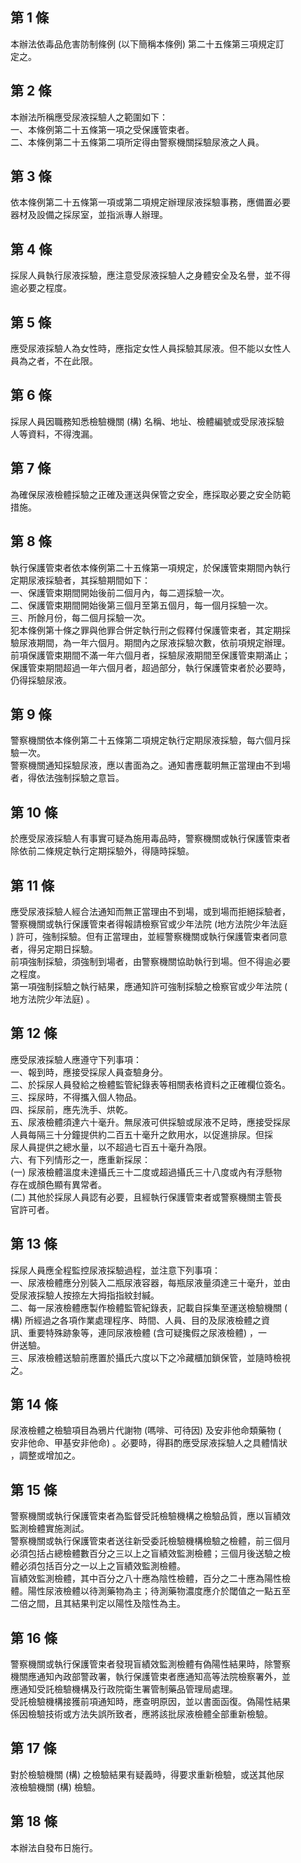 第 1 條
-------
本辦法依毒品危害防制條例 (以下簡稱本條例) 第二十五條第三項規定訂  
定之。

第 2 條
-------
本辦法所稱應受尿液採驗人之範圍如下：  
一、本條例第二十五條第一項之受保護管束者。  
二、本條例第二十五條第二項所定得由警察機關採驗尿液之人員。

第 3 條
-------
依本條例第二十五條第一項或第二項規定辦理尿液採驗事務，應備置必要  
器材及設備之採尿室，並指派專人辦理。

第 4 條
-------
採尿人員執行尿液採驗，應注意受尿液採驗人之身體安全及名譽，並不得  
逾必要之程度。

第 5 條
-------
應受尿液採驗人為女性時，應指定女性人員採驗其尿液。但不能以女性人  
員為之者，不在此限。

第 6 條
-------
採尿人員因職務知悉檢驗機關 (構) 名稱、地址、檢體編號或受尿液採驗  
人等資料，不得洩漏。

第 7 條
-------
為確保尿液檢體採驗之正確及運送與保管之安全，應採取必要之安全防範  
措施。

第 8 條
-------
執行保護管束者依本條例第二十五條第一項規定，於保護管束期間內執行  
定期尿液採驗者，其採驗期間如下：  
一、保護管束期間開始後前二個月內，每二週採驗一次。  
二、保護管束期間開始後第三個月至第五個月，每一個月採驗一次。  
三、所餘月份，每二個月採驗一次。  
犯本條例第十條之罪與他罪合併定執行刑之假釋付保護管束者，其定期採  
驗尿液期間，為一年六個月。期間內之尿液採驗次數，依前項規定辦理。  
前項保護管束期間不滿一年六個月者，採驗尿液期間至保護管束期滿止；  
保護管束期間超過一年六個月者，超過部分，執行保護管束者於必要時，  
仍得採驗尿液。

第 9 條
-------
警察機關依本條例第二十五條第二項規定執行定期尿液採驗，每六個月採  
驗一次。  
警察機關通知採驗尿液，應以書面為之。通知書應載明無正當理由不到場  
者，得依法強制採驗之意旨。

第 10 條
--------
於應受尿液採驗人有事實可疑為施用毒品時，警察機關或執行保護管束者  
除依前二條規定執行定期採驗外，得隨時採驗。

第 11 條
--------
應受尿液採驗人經合法通知而無正當理由不到場，或到場而拒絕採驗者，  
警察機關或執行保護管束者得報請檢察官或少年法院 (地方法院少年法庭  
) 許可，強制採驗。但有正當理由，並經警察機關或執行保護管束者同意  
者，得另定期日採驗。  
前項強制採驗，須強制到場者，由警察機關協助執行到場。但不得逾必要  
之程度。  
第一項強制採驗之執行結果，應通知許可強制採驗之檢察官或少年法院 (  
地方法院少年法庭) 。

第 12 條
--------
應受尿液採驗人應遵守下列事項：  
一、報到時，應接受採尿人員查驗身分。  
二、於採尿人員發給之檢體監管紀錄表等相關表格資料之正確欄位簽名。  
三、採尿時，不得攜入個人物品。  
四、採尿前，應先洗手、烘乾。  
五、尿液檢體須達六十毫升。無尿液可供採驗或尿液不足時，應接受採尿  
    人員每隔三十分鐘提供約二百五十毫升之飲用水，以促進排尿。但採  
    尿人員提供之總水量，以不超過七百五十毫升為限。  
六、有下列情形之一，應重新採尿：  
 (一) 尿液檢體溫度未達攝氏三十二度或超過攝氏三十八度或內有浮懸物  
      存在或顏色顯有異常者。  
 (二) 其他於採尿人員認有必要，且經執行保護管束者或警察機關主管長  
      官許可者。

第 13 條
--------
採尿人員應全程監控尿液採驗過程，並注意下列事項：  
一、尿液檢體應分別裝入二瓶尿液容器，每瓶尿液量須達三十毫升，並由  
    受尿液採驗人按捺左大拇指指紋封緘。  
二、每一尿液檢體應製作檢體監管紀錄表，記載自採集至運送檢驗機關 (  
    構) 所經過之各項作業處理程序、時間、人員、目的及尿液檢體之資  
    訊、重要特殊跡象等，連同尿液檢體 (含可疑攙假之尿液檢體) ，一  
    併送驗。  
三、尿液檢體送驗前應置於攝氏六度以下之冷藏櫃加鎖保管，並隨時檢視  
    之。

第 14 條
--------
尿液檢體之檢驗項目為鴉片代謝物 (嗎啡、可待因) 及安非他命類藥物 (  
安非他命、甲基安非他命) 。必要時，得斟酌應受尿液採驗人之具體情狀  
，調整或增加之。

第 15 條
--------
警察機關或執行保護管束者為監督受託檢驗機構之檢驗品質，應以盲績效  
監測檢體實施測試。  
警察機關或執行保護管束者送往新受委託檢驗機構檢驗之檢體，前三個月  
必須包括占總檢體數百分之三以上之盲績效監測檢體；三個月後送驗之檢  
體必須包括百分之一以上之盲績效監測檢體。  
盲績效監測檢體，其中百分之八十應為陰性檢體，百分之二十應為陽性檢  
體。陽性尿液檢體以待測藥物為主；待測藥物濃度應介於閾值之一點五至  
二倍之間，且其結果判定以陽性及陰性為主。

第 16 條
--------
警察機關或執行保護管束者發現盲績效監測檢體有偽陽性結果時，除警察  
機關應通知內政部警政署，執行保護管束者應通知高等法院檢察署外，並  
應通知受託檢驗機構及行政院衛生署管制藥品管理局處理。  
受託檢驗機構接獲前項通知時，應查明原因，並以書面函復。偽陽性結果  
係因檢驗技術或方法失誤所致者，應將該批尿液檢體全部重新檢驗。

第 17 條
--------
對於檢驗機關 (構) 之檢驗結果有疑義時，得要求重新檢驗，或送其他尿  
液檢驗機關 (構) 檢驗。

第 18 條
--------
本辦法自發布日施行。

